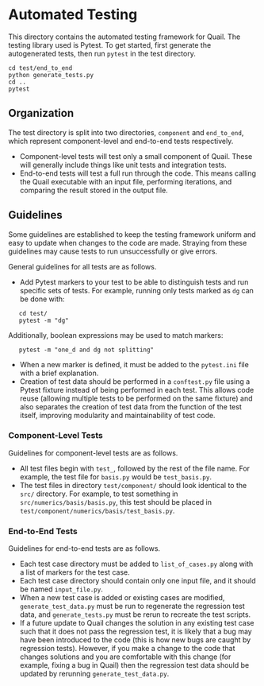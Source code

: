 # Automated Testing
This directory contains the automated testing framework for Quail. The testing
library used is Pytest. To get started, first generate the autogenerated tests,
then run `pytest` in the test directory.
```
cd test/end_to_end
python generate_tests.py
cd ..
pytest
```

## Organization
The test directory is split into two directories, `component` and `end_to_end`, which
represent component-level and end-to-end tests respectively.
 - Component-level tests will test only a small component of Quail. These will
   generally include things like unit tests and integration tests.
 - End-to-end tests will test a full run through the code. This means calling
   the Quail executable with an input file, performing iterations, and comparing
   the result stored in the output file.
## Guidelines
Some guidelines are established to keep the testing framework uniform and easy
to update when changes to the code are made. Straying from these guidelines may
cause tests to run unsuccessfully or give errors.

General guidelines for all tests are as follows.
 - Add Pytest markers to your test to be able to distinguish tests and run
   specific sets of tests. For example, running only tests marked as `dg` can be
   done with:
```
   cd test/
   pytest -m "dg"
```
   Additionally, boolean expressions may be used to match markers:
```
   pytest -m "one_d and dg not splitting"
```
 - When a new marker is defined, it must be added to the `pytest.ini` file with
   a brief explanation.
 - Creation of test data should be performed in a `conftest.py` file using a
   Pytest fixture instead of being performed in each test. This allows code
   reuse (allowing multiple tests to be performed on the same fixture) and also
   separates the creation of test data from the function of the test itself,
   improving modularity and maintainability of test code.

### Component-Level Tests
Guidelines for component-level tests are as follows.
 - All test files begin with `test_`, followed by the rest of the file
   name. For example, the test file for `basis.py` would be `test_basis.py`.
 - The test files in directory `test/component/` should look identical to the `src/`
   directory. For example, to test something in `src/numerics/basis/basis.py`,
   this test should be placed in `test/component/numerics/basis/test_basis.py`.

### End-to-End Tests
Guidelines for end-to-end tests are as follows.
 - Each test case directory must be added to `list_of_cases.py` along with a
   list of markers for the test case.
 - Each test case directory should contain only one input file, and it should be
   named `input_file.py`.
 - When a new test case is added or existing cases are modified,
   `generate_test_data.py` must be run to regenerate the regression test data,
   and `generate_tests.py` must be rerun to recreate the test scripts.
 - If a future update to Quail changes the solution in any existing test case
   such that it does not pass the regression test, it is likely that a bug may
   have been introduced to the code (this is how new bugs are caught by
   regression tests). However, if you make a change to the code that changes
   solutions and you are comfortable with this change (for example, fixing a bug
   in Quail) then the regression test data should be updated by rerunning
   `generate_test_data.py`.
